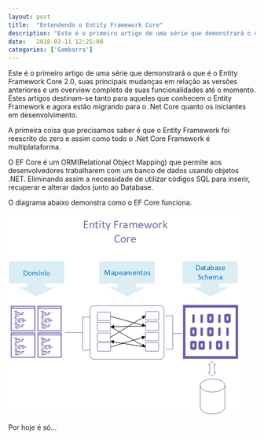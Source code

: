 ```yaml
---
layout: post
title:  "Entendendo o Entity Framework Core"
description: "Este é o primeiro artigo de uma série que demonstrará o que é o Entity Framework Core 2.0, suas principais mudanças em relação as versões anteriores e um overview completo de suas funcionalidades até o momento. Estes artigos destinam-se tanto para aqueles que conhecem o Entity Framework e agora estão migrando para o .Net Core quanto os iniciantes em desenvolvimento."
date:   2018-03-11 12:25:00
categories: ['Gambarra']
---
```


Este é o primeiro artigo de uma série que demonstrará o que é o Entity Framework Core 2.0, suas principais mudanças em relação as versões anteriores e um overview completo de suas funcionalidades até o momento. Estes artigos destinam-se tanto para aqueles que conhecem o Entity Framework e agora estão migrando para o .Net Core quanto os iniciantes em desenvolvimento.

A primeira coisa que precisamos saber é que o Entity Framework foi reescrito do zero e assim como todo o .Net Core Framework é multiplataforma. 

O EF Core é um ORM(Relational Object Mapping) que permite aos desenvolvedores trabalharem com um banco de dados usando objetos .NET. Eliminando assim a necessidade de utilizar códigos SQL para inserir, recuperar e alterar dados junto ao Database.  

O diagrama abaixo demonstra como o EF Core funciona. 

![](/assets/images/entitydiagrama.png)


Por hoje é só... 